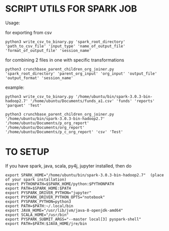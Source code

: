 # SCRIPT UTILS FOR SPARK JOB
Usage:

for exporting from csv
```
python3 write_csv_to_binary.py 'spark_root_directory' 'path_to_csv_file' 'input_type' 'name_of_output_file' 'format_of_output_file' 'session_name'
```
for combining 2 files in one with specific transformations
```
python3 crunchbase_parent_children_org_joiner.py 'spark_root_directory' 'parent_org_input' 'org_input' 'output_file' 'output_format' 'session_name'
```

example:

```
python3 write_csv_to_binary.py '/home/ubuntu/bin/spark-3.0.3-bin-hadoop2.7' '/home/ubuntu/Documents/funds_a1.csv' 'funds' 'reports' 'parquet' 'Test'
```

```
python3 crunchbase_parent_children_org_joiner.py '/home/ubuntu/bin/spark-3.0.3-bin-hadoop2.7' '/home/ubuntu/Documents/p_org_report' '/home/ubuntu/Documents/org_report' '/home/ubuntu/Documents/p_c_org_report' 'csv' 'Test'
```

# TO SETUP

If you have spark, java, scala, py4j, jupyter installed, then do
```
export SPARK_HOME="/home/ubuntu/bin/spark-3.0.3-bin-hadoop2.7"  (place of your spark installation)
export PYTHONPATH=$SPARK_HOME/python:$PYTHONPATH
export PATH=$SPARK_HOME:$PATH
export PYSPARK_DRIVER_PYTHON="jupyter"
export PYSPARK_DRIVER_PYTHON_OPTS="notebook"
export PYSPARK_PYTHON=python3
export PATH=$PATH:~/.local/bin
export JAVA_HOME="/usr/lib/jvm/java-8-openjdk-amd64"
export SCALA_HOME="/usr/bin"
export PYSPARK_SUBMIT_ARGS="--master local[3] pyspark-shell"
export PATH=$PATH:$JAVA_HOME/jre/bin
```
